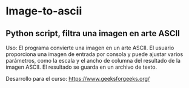 # Image-to-ascii
Python script, filtra una imagen en arte ASCII
---------------------------------------------------------------------------------------------------
Uso:
El programa convierte una imagen en un arte ASCII. El usuario proporciona una imagen de entrada por consola 
y puede ajustar varios parámetros, como la escala y el ancho de columna del resultado de la imagen ASCII. 
El resultado se guarda en un archivo de texto.

Desarrollo para el curso: https://www.geeksforgeeks.org/
